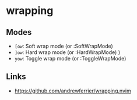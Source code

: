 # wrapping

## Modes

- `[ow`: Soft wrap mode (or :SoftWrapMode)
- `]ow`: Hard wrap mode (or :HardWrapMode) )
- `yow`: Toggle wrap mode (or :ToggleWrapMode)

## Links

- https://github.com/andrewferrier/wrapping.nvim
